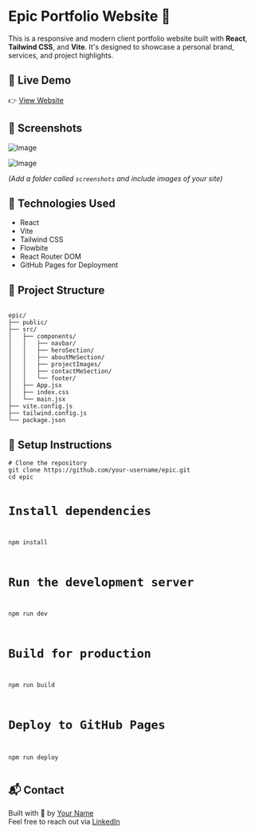 <h1>Epic Portfolio Website 🌟</h1>

<p>This is a responsive and modern client portfolio website built with <strong>React</strong>, <strong>Tailwind CSS</strong>, and <strong>Vite</strong>. It's designed to showcase a personal brand, services, and project highlights.</p>

<h2>🚀 Live Demo</h2>
<p>👉 <a href="https://gwmdhananjaya.github.io/epic" target="_blank">View Website</a></p>

<h2>📸 Screenshots</h2>

![Image](https://github.com/user-attachments/assets/b0c88f69-9165-4526-a26b-e58052d924a1)

![Image](https://github.com/user-attachments/assets/3e94a495-a97d-4022-949a-dea44153b5dc)

<em>(Add a folder called <code>screenshots</code> and include images of your site)</em>

<h2>🔧 Technologies Used</h2>
<ul>
  <li>React</li>
  <li>Vite</li>
  <li>Tailwind CSS</li>
  <li>Flowbite</li>
  <li>React Router DOM</li>
  <li>GitHub Pages for Deployment</li>
</ul>

<h2>📁 Project Structure</h2>
<pre><code>
epic/
├── public/
├── src/
│   ├── components/
│   │   ├── navbar/
│   │   ├── heroSection/
│   │   ├── aboutMeSection/
│   │   ├── projectImages/
│   │   ├── contactMeSection/
│   │   └── footer/
│   ├── App.jsx
│   ├── index.css
│   └── main.jsx
├── vite.config.js
├── tailwind.config.js
└── package.json
</code></pre>

<h2>🧪 Setup Instructions</h2>
<pre><code># Clone the repository
git clone https://github.com/your-username/epic.git
cd epic

# Install dependencies
npm install

# Run the development server
npm run dev

# Build for production
npm run build

# Deploy to GitHub Pages
npm run deploy
</code></pre>

<h2>📬 Contact</h2>
<p>Built with 💙 by <a href="https://github.com/your-username" target="_blank">Your Name</a><br/>
Feel free to reach out via <a href="https://linkedin.com/in/your-profile" target="_blank">LinkedIn</a></p>
